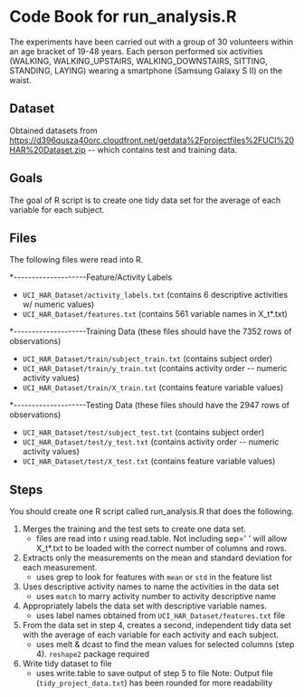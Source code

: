 # Code Book for run_analysis.R

The experiments have been carried out with a group of 30 volunteers within an age bracket of 19-48 years. Each person performed six activities (WALKING, WALKING_UPSTAIRS, WALKING_DOWNSTAIRS, SITTING, STANDING, LAYING) wearing a smartphone (Samsung Galaxy S II) on the waist. 

## Dataset
Obtained datasets from https://d396qusza40orc.cloudfront.net/getdata%2Fprojectfiles%2FUCI%20HAR%20Dataset.zip -- which contains test and training data. 

## Goals
The goal of R script is to create one tidy data set for the average of each variable for each subject.

## Files

The following files were read into R.

*--------------------Feature/Activity Labels
* `UCI_HAR_Dataset/activity_labels.txt` (contains 6 descriptive activities w/ numeric values)
* `UCI_HAR_Dataset/features.txt` (contains 561 variable names in X_t*.txt)

*--------------------Training Data (these files should have the 7352 rows of observations)
* `UCI_HAR_Dataset/train/subject_train.txt` (contains subject order)
* `UCI_HAR_Dataset/train/y_train.txt` (contains activity order -- numeric activity values)
* `UCI_HAR_Dataset/train/X_train.txt` (contains feature variable values)

*--------------------Testing Data (these files should have the 2947 rows of observations)
* `UCI_HAR_Dataset/test/subject_test.txt` (contains subject order)
* `UCI_HAR_Dataset/test/y_test.txt` (contains activity order -- numeric activity values)
* `UCI_HAR_Dataset/test/X_test.txt` (contains feature variable values)


## Steps 
You should create one R script called run_analysis.R that does the following. 

1. Merges the training and the test sets to create one data set.
	* files are read into r using read.table. Not including sep=' ' will allow X_t*.txt to be loaded with the correct number of columns and rows.
2. Extracts only the measurements on the mean and standard deviation for each measurement. 
	* uses grep to look for features with `mean` or `std` in the feature list
3. Uses descriptive activity names to name the activities in the data set
	* uses `match` to marry activity number to activity descriptive name
4. Appropriately labels the data set with descriptive variable names. 
	* uses label names obtained from `UCI_HAR_Dataset/features.txt` file
5. From the data set in step 4, creates a second, independent tidy data set with the average of each variable for each activity and each subject.
	* uses melt & dcast to find the mean values for selected columns (step 4). `reshape2` package required
6. Write tidy dataset to file 
	* uses write.table to save output of step 5 to file
Note: Output file (`tidy_project_data.txt`) has been rounded for more readability
